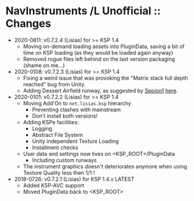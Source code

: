 # NavInstruments /L Unofficial :: Changes

* 2020-0811: v0.7.2.4 (Lisias) for >= KSP 1.4
	+ Moving on-demand loading assets into PluginData, saving a bit of time on KSP loading (as they would be loaded again anyway)
	+ Removed rogue files left behind on the last version packaging (shame on me...)
* 2020-0108: v0.7.2.3 (Lisias) for >= KSP 1.4
	+ Fixing a weird issue that was provoking the "Matrix stack full depth reached" bug from Unity.
	+ Adding Dessert Airfield runway, as suggested by [Sppion1](https://forum.kerbalspaceprogram.com/index.php?/profile/198924-sppion1/) [here](https://forum.kerbalspaceprogram.com/index.php?/topic/162967-140-181-navutilities-continued-ft-hsi-instrument-landing-system-v072-2018-apr-1/&do=findComment&comment=3716551). 
* 2020-0101: v0.7.2.2 (Lisias) for >= KSP 1.4
	+ Moving Add'On to `net.lisias.ksp` hierarchy
		- Preventing clashes with mainstream
		- Don't install both versions!
	+ Adding KSPe facilities:
		- Logging
		- Abstract File System
		- Unity independent Texture Loading
		- Installment checks
	+ User data and settings now lives on <KSP_ROOT>/PluginData
		- Including custom runways
	+ The instrument graphics doesn't deteriorates anymore when using Texture Quality less then 1/1 !
* 2018-0726: v0.7.2.1 (Lisias) for KSP 1.4.x LATEST
	+ Added KSP-AVC support
	+ Moved PluginData back to <KSP_ROOT> 
